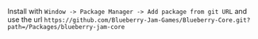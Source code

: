 Install with `Window -> Package Manager -> Add package from git URL` and use the url `https://github.com/Blueberry-Jam-Games/Blueberry-Core.git?path=/Packages/blueberry-jam-core`
